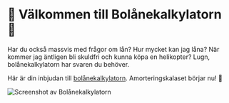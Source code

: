 # 🏡 Välkommen till Bolånekalkylatorn 🏡

Har du också massvis med frågor om lån? Hur mycket kan jag låna? När kommer jag äntligen bli skuldfri och kunna köpa en helikopter? Lugn, bolånekalkylatorn har svaren du behöver.

Här är din inbjudan till [bolånekalkylatorn](https://tovalundgren.github.io/labb-typescript/). Amorteringskalaset börjar nu! 🎉

![Screenshot av Bolånekalkylatorn](/bolånekalkyl.screenshot.png)
